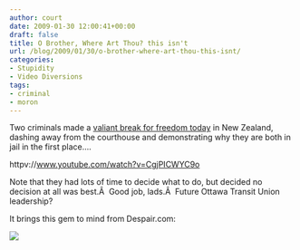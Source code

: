 ```yaml
---
author: court
date: 2009-01-30 12:00:41+00:00
draft: false
title: O Brother, Where Art Thou? this isn't
url: /blog/2009/01/30/o-brother-where-art-thou-this-isnt/
categories:
- Stupidity
- Video Diversions
tags:
- criminal
- moron
---
```


Two criminals made a [valiant break for freedom today](http://www.theglobeandmail.com/servlet/story/RTGAM.20090129.wnzescape0129/BNStory/International/?page=rss&id=RTGAM.20090129.wnzescape0129) in New Zealand, dashing away from the courthouse and demonstrating why they are both in jail in the first place....

httpv://www.youtube.com/watch?v=CgjPICWYC9o

Note that they had lots of time to decide what to do, but decided no decision at all was best.Â  Good job, lads.Â  Future Ottawa Transit Union leadership?

It brings this gem to mind from Despair.com:

![](http://images.despair.com/products/demotivators/meetings.jpg)

